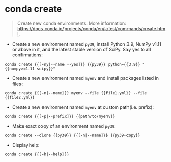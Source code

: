 # conda create

> Create new conda environments.
> More information: <https://docs.conda.io/projects/conda/en/latest/commands/create.html>.

- Create a new environment named `py39`, install Python 3.9, NumPy v1.11 or above in it, and the latest stable version of SciPy. Say yes to all confirmations:

`conda create {{[-ny|--name --yes]}} {{py39}} python={{3.9}} "{{numpy>=1.11 scipy}}"`

- Create a new environment named `myenv` and install packages listed in files:

`conda create {{[-n|--name]}} myenv --file {{file1.yml}} --file {{file2.yml}}`

- Create a new environment named `myenv` at custom path(i.e. prefix):

`conda create {{[-p|--prefix]}} {{path/to/myenv}}`

- Make exact copy of an environment named `py39`:

`conda create --clone {{py39}} {{[-n|--name]}} {{py39-copy}}`

- Display help:

`conda create {{[-h|--help]}}`
